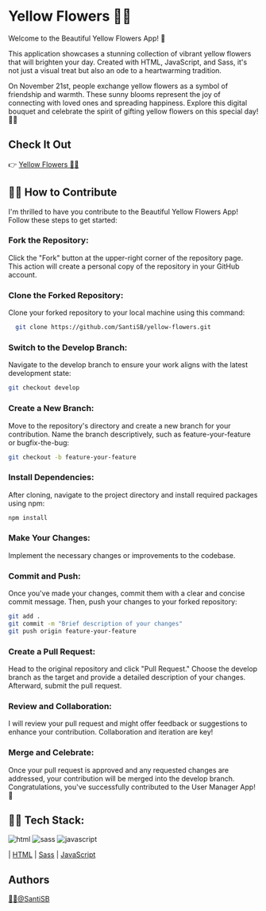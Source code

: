 # Yellow Flowers 🌼💛

Welcome to the Beautiful Yellow Flowers App! 👋

This application showcases a stunning collection of vibrant yellow flowers that will brighten your day. Created with HTML, JavaScript, and Sass, it's not just a visual treat but also an ode to a heartwarming tradition.

On November 21st, people exchange yellow flowers as a symbol of friendship and warmth. These sunny blooms represent the joy of connecting with loved ones and spreading happiness. Explore this digital bouquet and celebrate the spirit of gifting yellow flowers on this special day! 🌼💛

## Check It Out
👉 [Yellow Flowers 🌼💛](https://santisb.github.io/yellow-flowers/) 

## 👨‍💻 How to Contribute
I'm thrilled to have you contribute to the Beautiful Yellow Flowers App!
Follow these steps to get started:

### Fork the Repository: 
Click the "Fork" button at the upper-right corner of the repository page. This action will create a personal copy of the repository in your GitHub account.

### Clone the Forked Repository: 
Clone your forked repository to your local machine using this command:

```bash
  git clone https://github.com/SantiSB/yellow-flowers.git
```

### Switch to the Develop Branch: 
Navigate to the develop branch to ensure your work aligns with the latest development state:

```bash
git checkout develop
```

### Create a New Branch: 
Move to the repository's directory and create a new branch for your contribution. Name the branch descriptively, such as feature-your-feature or bugfix-the-bug:

```bash
git checkout -b feature-your-feature
```

### Install Dependencies: 
After cloning, navigate to the project directory and install required packages using npm:

```bash
npm install
```

### Make Your Changes: 
Implement the necessary changes or improvements to the codebase.

### Commit and Push: 
Once you've made your changes, commit them with a clear and concise commit message. Then, push your changes to your forked repository:

```bash
git add .
git commit -m "Brief description of your changes"
git push origin feature-your-feature
```
### Create a Pull Request: 
Head to the original repository and click "Pull Request." Choose the develop branch as the target and provide a detailed description of your changes. Afterward, submit the pull request.

### Review and Collaboration: 
I will review your pull request and might offer feedback or suggestions to enhance your contribution. Collaboration and iteration are key!

### Merge and Celebrate: 
Once your pull request is approved and any requested changes are addressed, your contribution will be merged into the develop branch. Congratulations, you've successfully contributed to the User Manager App! 🎉

## 👨‍💻 Tech Stack:

![html](https://github.com/SantiSB/yellow-flowers/assets/55597241/4b4476af-70ca-4a0d-bcaa-c1a657e4619a)
![sass](https://github.com/SantiSB/yellow-flowers/assets/55597241/f833e0bc-a529-4df0-aea0-908ffe9e5ee9)
![javascript](https://github.com/SantiSB/yellow-flowers/assets/55597241/8abfb2db-c6d1-49a6-9327-359afd5eb6bf)

 | [HTML](https://developer.mozilla.org/es/docs/Web/HTML)
 | [Sass](https://sass-lang.com/)
 | [JavaScript](https://developer.mozilla.org/es/docs/Web/JavaScript)

## Authors
[🐱‍💻@SantiSB](https://github.com/SantiSB)
